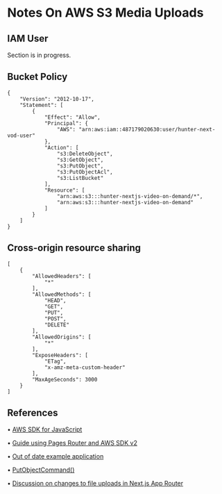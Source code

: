 # Notes On AWS S3 Media Uploads

## IAM User
Section is in progress.

## Bucket Policy
```
{
    "Version": "2012-10-17",
    "Statement": [
        {
            "Effect": "Allow",
            "Principal": {
                "AWS": "arn:aws:iam::487179020630:user/hunter-next-vod-user"
            },
            "Action": [
                "s3:DeleteObject",
                "s3:GetObject",
                "s3:PutObject",
                "s3:PutObjectAcl",
                "s3:ListBucket"
            ],
            "Resource": [
                "arn:aws:s3:::hunter-nextjs-video-on-demand/*",
                "arn:aws:s3:::hunter-nextjs-video-on-demand"
            ]
        }
    ]
}
```

## Cross-origin resource sharing
```
[
    {
        "AllowedHeaders": [
            "*"
        ],
        "AllowedMethods": [
            "HEAD",
            "GET",
            "PUT",
            "POST",
            "DELETE"
        ],
        "AllowedOrigins": [
            "*"
        ],
        "ExposeHeaders": [
            "ETag",
            "x-amz-meta-custom-header"
        ],
        "MaxAgeSeconds": 3000
    }
]
```

## References

• [AWS SDK for JavaScript](https://docs.aws.amazon.com/AWSJavaScriptSDK/v3/latest/)

• [Guide using Pages Router and AWS SDK v2](https://selectfrom.dev/connecting-aws-s3-buckets-to-next-js-25e903621c70)

• [Out of date example application](https://vercel.com/templates/next.js/aws-s3-image-upload-nextjs)

• [PutObjectCommand()](https://docs.aws.amazon.com/AWSJavaScriptSDK/v3/latest/Package/-aws-sdk-client-backupstorage/Class/PutObjectCommand/)

• [Discussion on changes to file uploads in Next.js App Router](https://stackoverflow.com/questions/76379368/how-can-i-upload-images-to-an-amazon-s3-bucket-using-next-js-13s-app-router-and)